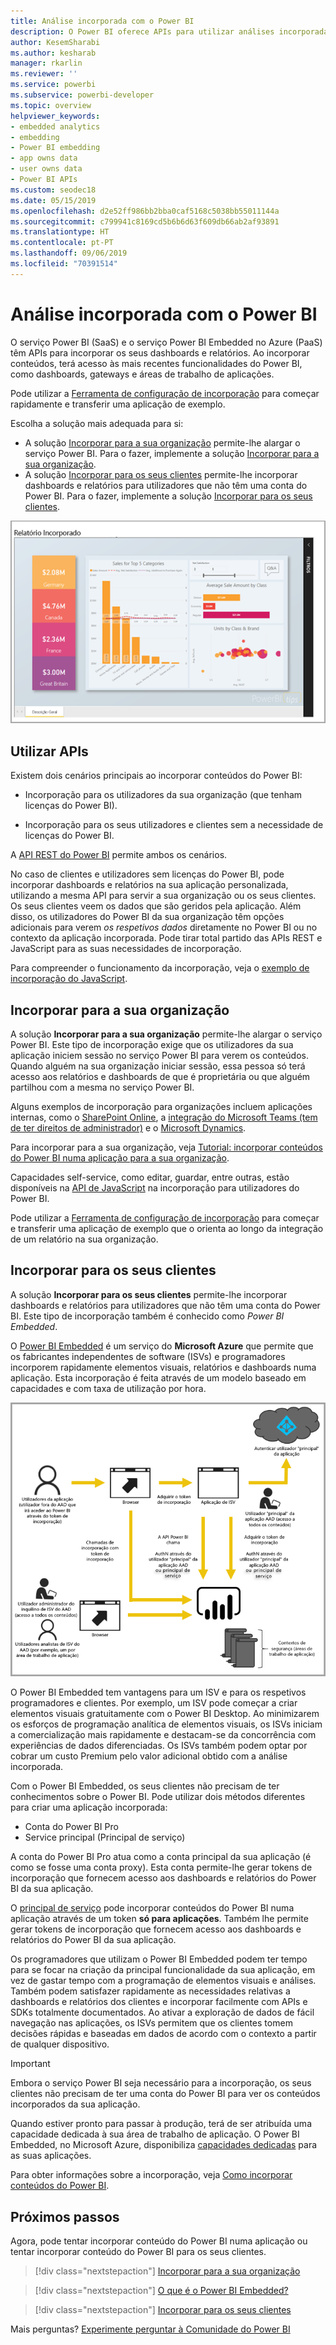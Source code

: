 ```yaml
---
title: Análise incorporada com o Power BI
description: O Power BI oferece APIs para utilizar análises incorporadas nos seus dashboards e relatórios em aplicações. Saiba mais sobre a incorporação com o Power BI, num ambiente de PaaS e num ambiente de SaaS com software de análise incorporado, ferramentas de análise incorporadas ou ferramentas de business intelligence incorporadas.
author: KesemSharabi
ms.author: kesharab
manager: rkarlin
ms.reviewer: ''
ms.service: powerbi
ms.subservice: powerbi-developer
ms.topic: overview
helpviewer_keywords:
- embedded analytics
- embedding
- Power BI embedding
- app owns data
- user owns data
- Power BI APIs
ms.custom: seodec18
ms.date: 05/15/2019
ms.openlocfilehash: d2e52ff986bb2bba0caf5168c5038bb55011144a
ms.sourcegitcommit: c799941c8169cd5b6b6d63f609db66ab2af93891
ms.translationtype: HT
ms.contentlocale: pt-PT
ms.lasthandoff: 09/06/2019
ms.locfileid: "70391514"
---
```

# <a name="embedded-analytics-with-power-bi"></a>Análise incorporada com o Power BI

O serviço Power BI (SaaS) e o serviço Power BI Embedded no Azure (PaaS) têm APIs para incorporar os seus dashboards e relatórios. Ao incorporar conteúdos, terá acesso às mais recentes funcionalidades do Power BI, como dashboards, gateways e áreas de trabalho de aplicações.

Pode utilizar a [Ferramenta de configuração de incorporação](https://aka.ms/embedsetup) para começar rapidamente e transferir uma aplicação de exemplo.

Escolha a solução mais adequada para si:

* A solução [Incorporar para a sua organização](embedding.md#embedding-for-your-organization) permite-lhe alargar o serviço Power BI. Para o fazer, implemente a solução [Incorporar para a sua organização](https://aka.ms/embedsetup/UserOwnsData).
* A solução [Incorporar para os seus clientes](embedding.md#embedding-for-your-customers) permite-lhe incorporar dashboards e relatórios para utilizadores que não têm uma conta do Power BI. Para o fazer, implemente a solução [Incorporar para os seus clientes](https://aka.ms/embedsetup/AppOwnsData).

![Exemplo de PBIE](media/what-can-you-do/what-can-you-do-02.png)

## <a name="use-apis"></a>Utilizar APIs

Existem dois cenários principais ao incorporar conteúdos do Power BI:
- Incorporação para os utilizadores da sua organização (que tenham licenças do Power BI). 
 
- Incorporação para os seus utilizadores e clientes sem a necessidade de licenças do Power BI. 

A [API REST do Power BI](https://docs.microsoft.com/rest/api/power-bi/) permite ambos os cenários.

No caso de clientes e utilizadores sem licenças do Power BI, pode incorporar dashboards e relatórios na sua aplicação personalizada, utilizando a mesma API para servir a sua organização ou os seus clientes. Os seus clientes veem os dados que são geridos pela aplicação. Além disso, os utilizadores do Power BI da sua organização têm opções adicionais para verem *os respetivos dados* diretamente no Power BI ou no contexto da aplicação incorporada. Pode tirar total partido das APIs REST e JavaScript para as suas necessidades de incorporação.

Para compreender o funcionamento da incorporação, veja o [exemplo de incorporação do JavaScript](https://microsoft.github.io/PowerBI-JavaScript/demo/).

## <a name="embedding-for-your-organization"></a>Incorporar para a sua organização

A solução **Incorporar para a sua organização** permite-lhe alargar o serviço Power BI. Este tipo de incorporação exige que os utilizadores da sua aplicação iniciem sessão no serviço Power BI para verem os conteúdos. Quando alguém na sua organização iniciar sessão, essa pessoa só terá acesso aos relatórios e dashboards de que é proprietária ou que alguém partilhou com a mesma no serviço Power BI.

Alguns exemplos de incorporação para organizações incluem aplicações internas, como o [SharePoint Online](https://powerbi.microsoft.com/blog/integrate-power-bi-reports-in-sharepoint-online/), a [integração do Microsoft Teams (tem de ter direitos de administrador)](https://powerbi.microsoft.com/blog/power-bi-teams-up-with-microsoft-teams/) e o [Microsoft Dynamics](https://docs.microsoft.com/dynamics365/customer-engagement/basics/add-edit-power-bi-visualizations-dashboard).

Para incorporar para a sua organização, veja [Tutorial: incorporar conteúdos do Power BI numa aplicação para a sua organização](embed-sample-for-your-organization.md).

Capacidades self-service, como editar, guardar, entre outras, estão disponíveis na [API de JavaScript](https://github.com/Microsoft/PowerBI-JavaScript) na incorporação para utilizadores do Power BI.

Pode utilizar a [Ferramenta de configuração de incorporação](https://aka.ms/embedsetup/UserOwnsData) para começar e transferir uma aplicação de exemplo que o orienta ao longo da integração de um relatório na sua organização.

## <a name="embedding-for-your-customers"></a>Incorporar para os seus clientes

A solução **Incorporar para os seus clientes** permite-lhe incorporar dashboards e relatórios para utilizadores que não têm uma conta do Power BI. Este tipo de incorporação também é conhecido como *Power BI Embedded*.

O [Power BI Embedded](azure-pbie-what-is-power-bi-embedded.md) é um serviço do **Microsoft Azure** que permite que os fabricantes independentes de software (ISVs) e programadores incorporem rapidamente elementos visuais, relatórios e dashboards numa aplicação. Esta incorporação é feita através de um modelo baseado em capacidades e com taxa de utilização por hora.

![Fluxo de incorporação para incorporar para os seus clientes](media/embedding/powerbi-embed-flow.png)

O Power BI Embedded tem vantagens para um ISV e para os respetivos programadores e clientes. Por exemplo, um ISV pode começar a criar elementos visuais gratuitamente com o Power BI Desktop. Ao minimizarem os esforços de programação analítica de elementos visuais, os ISVs iniciam a comercialização mais rapidamente e destacam-se da concorrência com experiências de dados diferenciadas. Os ISVs também podem optar por cobrar um custo Premium pelo valor adicional obtido com a análise incorporada.

Com o Power BI Embedded, os seus clientes não precisam de ter conhecimentos sobre o Power BI. Pode utilizar dois métodos diferentes para criar uma aplicação incorporada:
- Conta do Power BI Pro 
- Service principal (Principal de serviço) 

A conta do Power BI Pro atua como a conta principal da sua aplicação (é como se fosse uma conta proxy). Esta conta permite-lhe gerar tokens de incorporação que fornecem acesso aos dashboards e relatórios do Power BI da sua aplicação.

O [principal de serviço](embed-service-principal.md) pode incorporar conteúdos do Power BI numa aplicação através de um token **só para aplicações**. Também lhe permite gerar tokens de incorporação que fornecem acesso aos dashboards e relatórios do Power BI da sua aplicação.

Os programadores que utilizam o Power BI Embedded podem ter tempo para se focar na criação da principal funcionalidade da sua aplicação, em vez de gastar tempo com a programação de elementos visuais e análises. Também podem satisfazer rapidamente as necessidades relativas a dashboards e relatórios dos clientes e incorporar facilmente com APIs e SDKs totalmente documentados. Ao ativar a exploração de dados de fácil navegação nas aplicações, os ISVs permitem que os clientes tomem decisões rápidas e baseadas em dados de acordo com o contexto a partir de qualquer dispositivo.

> [!IMPORTANT]
> Embora o serviço Power BI seja necessário para a incorporação, os seus clientes não precisam de ter uma conta do Power BI para ver os conteúdos incorporados da sua aplicação. 

Quando estiver pronto para passar à produção, terá de ser atribuída uma capacidade dedicada à sua área de trabalho de aplicação. O Power BI Embedded, no Microsoft Azure, disponibiliza [capacidades dedicadas](azure-pbie-create-capacity.md) para as suas aplicações.

Para obter informações sobre a incorporação, veja [Como incorporar conteúdos do Power BI](embed-sample-for-customers.md).

## <a name="next-steps"></a>Próximos passos

Agora, pode tentar incorporar conteúdo do Power BI numa aplicação ou tentar incorporar conteúdo do Power BI para os seus clientes.

> [!div class="nextstepaction"]
> [Incorporar para a sua organização](embed-sample-for-your-organization.md)

> [!div class="nextstepaction"]
> [O que é o Power BI Embedded?](azure-pbie-what-is-power-bi-embedded.md)

> [!div class="nextstepaction"]
>[Incorporar para os seus clientes](embed-sample-for-customers.md)

Mais perguntas? [Experimente perguntar à Comunidade do Power BI](http://community.powerbi.com/)
